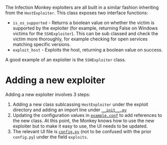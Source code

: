 The Infection Monkey exploiters are all built in a similar fashion inheriting from the `HostExploiter`. This class exposes two interface functions:

* `is_os_supported` - Returns a boolean value on whether the victim is supported by the exploiter (for example, returning False on Windows victims for the `SSHExploiter`). This can be sub classed and check the victim more thoroughly, for example checking for open services matching specific versions.
* `exploit_host` - Exploits the host, returning a boolean value on success.

A good example of an exploiter is the `SSHExploiter` class.

# Adding a new exploiter

Adding a new exploiter involves 3 steps:

1. Adding a new class sublcassing `HostExploiter` under the exploit directory and adding an import line under [`__init__.py`](https://github.com/guardicore/monkey/blob/master/monkey/infection_monkey/exploit/__init__.py)
2. Updating the configuration values in [`example.conf`](https://github.com/guardicore/monkey/blob/master/monkey/infection_monkey/example.conf) to add references to the new class. At this point, the Monkey knows how to use the new exploiter but to make it easy to use, the UI needs to be updated.
3. The relevant UI file is [`config.py`](https://github.com/guardicore/monkey/blob/master/monkey/monkey_island/cc/services/config.py) (not to be confused with the prior `config.py`) under the field `exploits`.